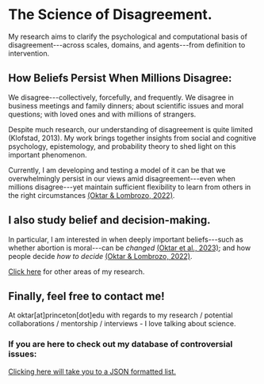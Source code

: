 # The Science of Disagreement.
My research aims to clarify the psychological and computational basis of disagreement---across scales, domains, and agents---from definition to intervention.

## How Beliefs Persist When Millions Disagree:
We disagree---collectively, forcefully, and frequently. We disagree in business meetings and family dinners; about scientific issues and moral questions; with loved ones and with millions of strangers. 

Despite much research, our understanding of disagreement is quite limited (Klofstad, 2013). My work brings together insights from social and cognitive psychology, epistemology, and probability theory to shed light on this important phenomenon.

Currently, I am developing and testing a model of it can be that we overwhelmingly persist in our views amid disagreement---even when millions disagree---yet maintain sufficient flexibility to learn from others in the right circumstances [(Oktar & Lombrozo, 2022)](https://escholarship.org/uc/item/3380n01h).  

## I also study belief and decision-making.
In particular, I am interested in when deeply important beliefs---such as whether abortion is moral---can be _changed_ [(Oktar et al., 2023)](https://doi.org/10.1016/j.cognition.2023.105434); and 
how people decide _how to decide_ [(Oktar & Lombrozo, 2022)](https://www.sciencedirect.com/science/article/pii/S0010027722000099).

[Click here](./other-research.md) for other areas of my research. 

## Finally, feel free to contact me!
At oktar[at]princeton[dot]edu with regards to my research / potential collaborations / mentorship / interviews - I love talking about science.

### If you are here to check out my database of controversial issues:
[Clicking here will take you to a JSON formatted list.](https://github.com/keremoktar/disagreement_statsampling/blob/main/issues.js) 
